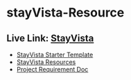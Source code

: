 # stayVista-Resource

## Live Link: [StayVista](https://stayvista-b2d98.web.app/)

- [StayVista Starter Template](https://github.com/shakilahmedatik/stayVista-starter-template)
- [StayVista Resources](https://github.com/shakilahmedatik/stay-vista-resources)
- [Project Requirement Doc](https://docs.google.com/document/d/1jjOq06IFv8vlyB9DdDJ_l4FY7zxp3HMm_W9Su6znsyg/edit?usp=sharing)
